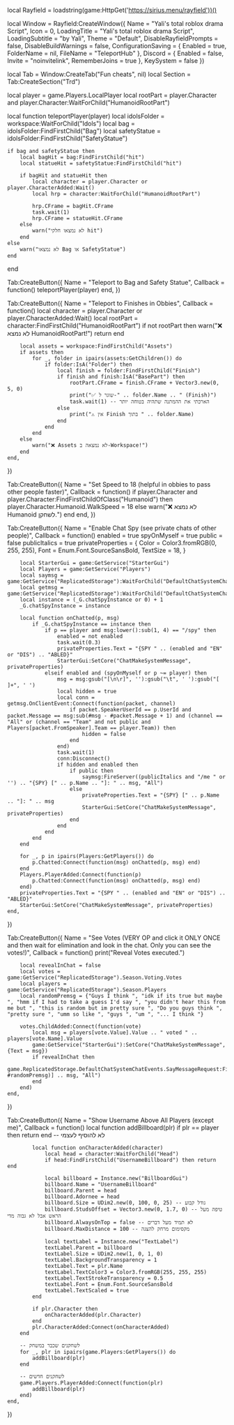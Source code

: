 local Rayfield = loadstring(game:HttpGet('https://sirius.menu/rayfield'))()

local Window = Rayfield:CreateWindow({
    Name = "Yali's total roblox drama Script",
    Icon = 0,
    LoadingTitle = "Yali's total roblox drama Script",
    LoadingSubtitle = "by Yali",
    Theme = "Default",
    DisableRayfieldPrompts = false,
    DisableBuildWarnings = false,
    ConfigurationSaving = {
        Enabled = true,
        FolderName = nil,
        FileName = "TeleportHub"
    },
    Discord = {
        Enabled = false,
        Invite = "noinvitelink",
        RememberJoins = true
    },
    KeySystem = false
})

local Tab = Window:CreateTab("Fun cheats", nil)
local Section = Tab:CreateSection("Trd")

local player = game.Players.LocalPlayer
local rootPart = player.Character and player.Character:WaitForChild("HumanoidRootPart")

local function teleportPlayer(player)
    local idolsFolder = workspace:WaitForChild("Idols")
    local bag = idolsFolder:FindFirstChild("Bag")
    local safetyStatue = idolsFolder:FindFirstChild("SafetyStatue")

    if bag and safetyStatue then
        local bagHit = bag:FindFirstChild("hit")
        local statueHit = safetyStatue:FindFirstChild("hit")

        if bagHit and statueHit then
            local character = player.Character or player.CharacterAdded:Wait()
            local hrp = character:WaitForChild("HumanoidRootPart")

            hrp.CFrame = bagHit.CFrame
            task.wait(1)
            hrp.CFrame = statueHit.CFrame
        else
            warn("לא נמצאו חלקי hit")
        end
    else
        warn("לא נמצאו Bag או SafetyStatue")
    end
end

Tab:CreateButton({
    Name = "Teleport to Bag and Safety Statue",
    Callback = function()
        teleportPlayer(player)
    end,
})

Tab:CreateButton({
    Name = "Teleport to Finishes in Obbies",
    Callback = function()
        local character = player.Character or player.CharacterAdded:Wait()
        local rootPart = character:FindFirstChild("HumanoidRootPart")
        if not rootPart then
            warn("❌ לא נמצא HumanoidRootPart!")
            return
        end

        local assets = workspace:FindFirstChild("Assets")
        if assets then
            for _, folder in ipairs(assets:GetChildren()) do
                if folder:IsA("Folder") then
                    local finish = folder:FindFirstChild("Finish")
                    if finish and finish:IsA("BasePart") then
                        rootPart.CFrame = finish.CFrame + Vector3.new(0, 5, 0)
                        print("✅ שוגר ל-" .. folder.Name .. " (Finish)")
                        task.wait(1) -- הארכתי את ההמתנה שתהיה בטוחה יותר
                    else
                        print("⚠️ אין Finish בתוך " .. folder.Name)
                    end
                end
            end
        else
            warn("❌ Assets לא נמצאה ב-Workspace!")
        end
    end,
})


Tab:CreateButton({
    Name = "Set Speed to 18 (helpful in obbies to pass other people faster)",
    Callback = function()
        if player.Character and player.Character:FindFirstChildOfClass("Humanoid") then
            player.Character.Humanoid.WalkSpeed = 18
        else
            warn("❌ לא נמצא Humanoid לשחקן.")
        end
    end,
})

Tab:CreateButton({
    Name = "Enable Chat Spy (see private chats of other people)",
    Callback = function()
        enabled = true
        spyOnMyself = true
        public = false
        publicItalics = true
        privateProperties = {
            Color = Color3.fromRGB(0, 255, 255),
            Font = Enum.Font.SourceSansBold,
            TextSize = 18,
        }

        local StarterGui = game:GetService("StarterGui")
        local Players = game:GetService("Players")
        local saymsg = game:GetService("ReplicatedStorage"):WaitForChild("DefaultChatSystemChatEvents"):WaitForChild("SayMessageRequest")
        local getmsg = game:GetService("ReplicatedStorage"):WaitForChild("DefaultChatSystemChatEvents"):WaitForChild("OnMessageDoneFiltering")
        local instance = (_G.chatSpyInstance or 0) + 1
        _G.chatSpyInstance = instance

        local function onChatted(p, msg)
            if _G.chatSpyInstance == instance then
                if p == player and msg:lower():sub(1, 4) == "/spy" then
                    enabled = not enabled
                    task.wait(0.3)
                    privateProperties.Text = "{SPY " .. (enabled and "EN" or "DIS") .. "ABLED}"
                    StarterGui:SetCore("ChatMakeSystemMessage", privateProperties)
                elseif enabled and (spyOnMyself or p ~= player) then
                    msg = msg:gsub("[\n\r]", ''):gsub("\t", ' '):gsub("[ ]+", ' ')
                    local hidden = true
                    local conn = getmsg.OnClientEvent:Connect(function(packet, channel)
                        if packet.SpeakerUserId == p.UserId and packet.Message == msg:sub(#msg - #packet.Message + 1) and (channel == "All" or (channel == "Team" and not public and Players[packet.FromSpeaker].Team == player.Team)) then
                            hidden = false
                        end
                    end)
                    task.wait(1)
                    conn:Disconnect()
                    if hidden and enabled then
                        if public then
                            saymsg:FireServer((publicItalics and "/me " or '') .. "{SPY} [" .. p.Name .. "]: " .. msg, "All")
                        else
                            privateProperties.Text = "{SPY} [" .. p.Name .. "]: " .. msg
                            StarterGui:SetCore("ChatMakeSystemMessage", privateProperties)
                        end
                    end
                end
            end
        end

        for _, p in ipairs(Players:GetPlayers()) do
            p.Chatted:Connect(function(msg) onChatted(p, msg) end)
        end
        Players.PlayerAdded:Connect(function(p)
            p.Chatted:Connect(function(msg) onChatted(p, msg) end)
        end)
        privateProperties.Text = "{SPY " .. (enabled and "EN" or "DIS") .. "ABLED}"
        StarterGui:SetCore("ChatMakeSystemMessage", privateProperties)
    end,
})

Tab:CreateButton({
    Name = "See Votes (VERY OP and click it ONLY ONCE and then wait for elimination and look in the chat. Only you can see the votes!)",
    Callback = function()
        print("Reveal Votes executed.")

        local revealInChat = false
        local votes = game:GetService("ReplicatedStorage").Season.Voting.Votes
        local players = game:GetService("ReplicatedStorage").Season.Players
        local randomPremsg = {"Guys I think ", "idk if its true but maybe ", "hmm if I had to take a guess I'd say ", "you didn't hear this from me but ", "this is random but im pretty sure ", "Do you guys think ", "pretty sure ", "umm so like ", "guys ", "um ", "... I think "}

        votes.ChildAdded:Connect(function(vote)
            local msg = players[vote.Value].Value .. " voted " .. players[vote.Name].Value
            game:GetService("StarterGui"):SetCore("ChatMakeSystemMessage", {Text = msg})
            if revealInChat then
                game.ReplicatedStorage.DefaultChatSystemChatEvents.SayMessageRequest:FireServer(randomPremsg[math.random(1, #randomPremsg)] .. msg, "All")
            end
        end)
    end,
})

Tab:CreateButton({
    Name = "Show Username Above All Players (except me)",
    Callback = function()
        local function addBillboard(plr)
            if plr == player then return end -- לא להוסיף לעצמי

            local function onCharacterAdded(character)
                local head = character:WaitForChild("Head")
                if head:FindFirstChild("UsernameBillboard") then return end

                local billboard = Instance.new("BillboardGui")
                billboard.Name = "UsernameBillboard"
                billboard.Parent = head
                billboard.Adornee = head
                billboard.Size = UDim2.new(0, 100, 0, 25) -- גודל קבוע
                billboard.StudsOffset = Vector3.new(0, 1.7, 0) -- טיפה מעל הראש אבל לא גבוה מדי
                billboard.AlwaysOnTop = false -- לא תמיד מעל דברים
                billboard.MaxDistance = 100 -- מקסימום מרחק להצגה

                local textLabel = Instance.new("TextLabel")
                textLabel.Parent = billboard
                textLabel.Size = UDim2.new(1, 0, 1, 0)
                textLabel.BackgroundTransparency = 1
                textLabel.Text = plr.Name
                textLabel.TextColor3 = Color3.fromRGB(255, 255, 255)
                textLabel.TextStrokeTransparency = 0.5
                textLabel.Font = Enum.Font.SourceSansBold
                textLabel.TextScaled = true
            end

            if plr.Character then
                onCharacterAdded(plr.Character)
            end
            plr.CharacterAdded:Connect(onCharacterAdded)
        end

        -- לשחקנים שכבר במשחק
        for _, plr in ipairs(game.Players:GetPlayers()) do
            addBillboard(plr)
        end

        -- לשחקנים חדשים
        game.Players.PlayerAdded:Connect(function(plr)
            addBillboard(plr)
        end)
    end,
})



